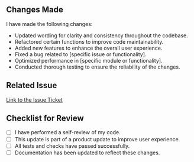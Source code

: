 ## Changes Made

I have made the following changes:

- Updated wording for clarity and consistency throughout the codebase.
- Refactored certain functions to improve code maintainability.
- Added new features to enhance the overall user experience.
- Fixed a bug related to [specific issue or functionality].
- Optimized performance in [specific module or functionality].
- Conducted thorough testing to ensure the reliability of the changes.

## Related Issue

[Link to the Issue Ticket](#)

## Checklist for Review

- [ ] I have performed a self-review of my code.
- [ ] This update is part of a product update to improve user experience.
- [ ] All tests and checks have passed successfully.
- [ ] Documentation has been updated to reflect these changes.